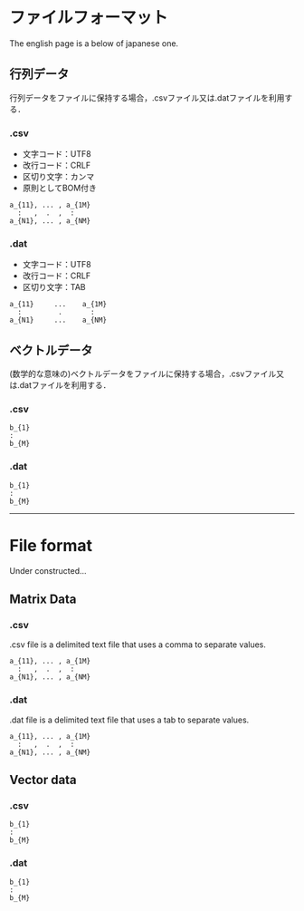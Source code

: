 # ファイルフォーマット 

The english page is a below of japanese one.


## 行列データ

行列データをファイルに保持する場合，.csvファイル又は.datファイルを利用する．


### .csv

* 文字コード：UTF8
* 改行コード：CRLF
* 区切り文字：カンマ
* 原則としてBOM付き


```
a_{11}, ... , a_{1M}
  :   ,  .  ,  :
a_{N1}, ... , a_{NM}
```

### .dat

* 文字コード：UTF8
* 改行コード：CRLF
* 区切り文字：TAB


```
a_{11}     ...    a_{1M}
  :         .       :
a_{N1}     ...    a_{NM}
```


## ベクトルデータ

(数学的な意味の)ベクトルデータをファイルに保持する場合，.csvファイル又は.datファイルを利用する．


### .csv

```
b_{1}
:
b_{M}
```

### .dat

```
b_{1}
:
b_{M}
```


----

# File format 

Under constructed...


## Matrix Data


### .csv

.csv file is a delimited text file that uses a comma to separate values.

```
a_{11}, ... , a_{1M}
  :   ,  .  ,  :
a_{N1}, ... , a_{NM}
```

### .dat

.dat file is a delimited text file that uses a tab to separate values.

```
a_{11}, ... , a_{1M}
  :   ,  .  ,  :
a_{N1}, ... , a_{NM}
```

## Vector data


### .csv

```
b_{1}
:
b_{M}
```

### .dat

```
b_{1}
:
b_{M}
```
